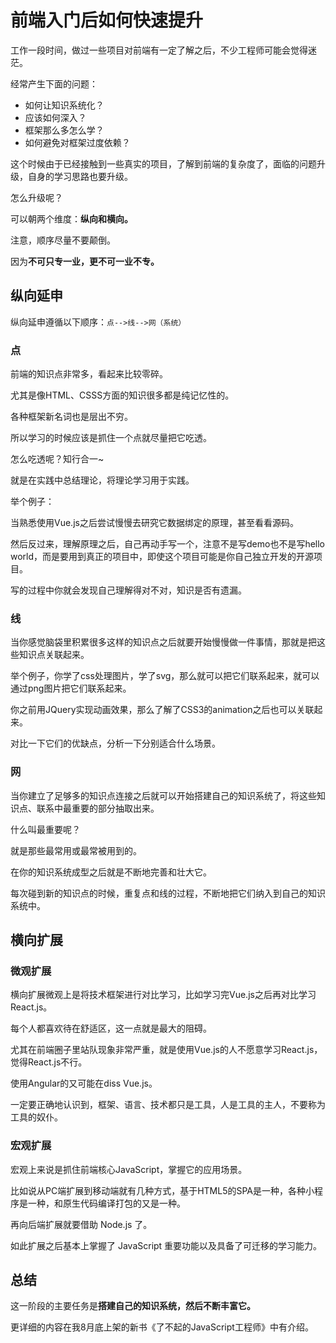 # 前端入门后如何快速提升

工作一段时间，做过一些项目对前端有一定了解之后，不少工程师可能会觉得迷茫。

经常产生下面的问题：

* 如何让知识系统化？
* 应该如何深入？
* 框架那么多怎么学？
* 如何避免对框架过度依赖？

这个时候由于已经接触到一些真实的项目，了解到前端的复杂度了，面临的问题升级，自身的学习思路也要升级。

怎么升级呢？

可以朝两个维度：**纵向和横向。**

注意，顺序尽量不要颠倒。

因为**不可只专一业，更不可一业不专。**

## 纵向延申

纵向延申遵循以下顺序：`点-->线-->网（系统）`

### 点

前端的知识点非常多，看起来比较零碎。

尤其是像HTML、CSSS方面的知识很多都是纯记忆性的。

各种框架新名词也是层出不穷。

所以学习的时候应该是抓住一个点就尽量把它吃透。

怎么吃透呢？知行合一~

就是在实践中总结理论，将理论学习用于实践。

举个例子：

当熟悉使用Vue.js之后尝试慢慢去研究它数据绑定的原理，甚至看看源码。

然后反过来，理解原理之后，自己再动手写一个，注意不是写demo也不是写hello world，而是要用到真正的项目中，即使这个项目可能是你自己独立开发的开源项目。

写的过程中你就会发现自己理解得对不对，知识是否有遗漏。

### 线

当你感觉脑袋里积累很多这样的知识点之后就要开始慢慢做一件事情，那就是把这些知识点关联起来。

举个例子，你学了css处理图片，学了svg，那么就可以把它们联系起来，就可以通过png图片把它们联系起来。

你之前用JQuery实现动画效果，那么了解了CSS3的animation之后也可以关联起来。

对比一下它们的优缺点，分析一下分别适合什么场景。

### 网

当你建立了足够多的知识点连接之后就可以开始搭建自己的知识系统了，将这些知识点、联系中最重要的部分抽取出来。

什么叫最重要呢？

就是那些最常用或最常被用到的。

在你的知识系统成型之后就是不断地完善和壮大它。

每次碰到新的知识点的时候，重复点和线的过程，不断地把它们纳入到自己的知识系统中。

## 横向扩展

### 微观扩展

横向扩展微观上是将技术框架进行对比学习，比如学习完Vue.js之后再对比学习React.js。

每个人都喜欢待在舒适区，这一点就是最大的阻碍。

尤其在前端圈子里站队现象非常严重，就是使用Vue.js的人不愿意学习React.js，觉得React.js不行。

使用Angular的又可能在diss Vue.js。

一定要正确地认识到，框架、语言、技术都只是工具，人是工具的主人，不要称为工具的奴仆。

### 宏观扩展

宏观上来说是抓住前端核心JavaScript，掌握它的应用场景。

比如说从PC端扩展到移动端就有几种方式，基于HTML5的SPA是一种，各种小程序是一种，和原生代码编译打包的又是一种。

再向后端扩展就要借助 Node.js 了。

如此扩展之后基本上掌握了 JavaScript 重要功能以及具备了可迁移的学习能力。

## 总结

这一阶段的主要任务是**搭建自己的知识系统，然后不断丰富它。**

更详细的内容在我8月底上架的新书《了不起的JavaScript工程师》中有介绍。



